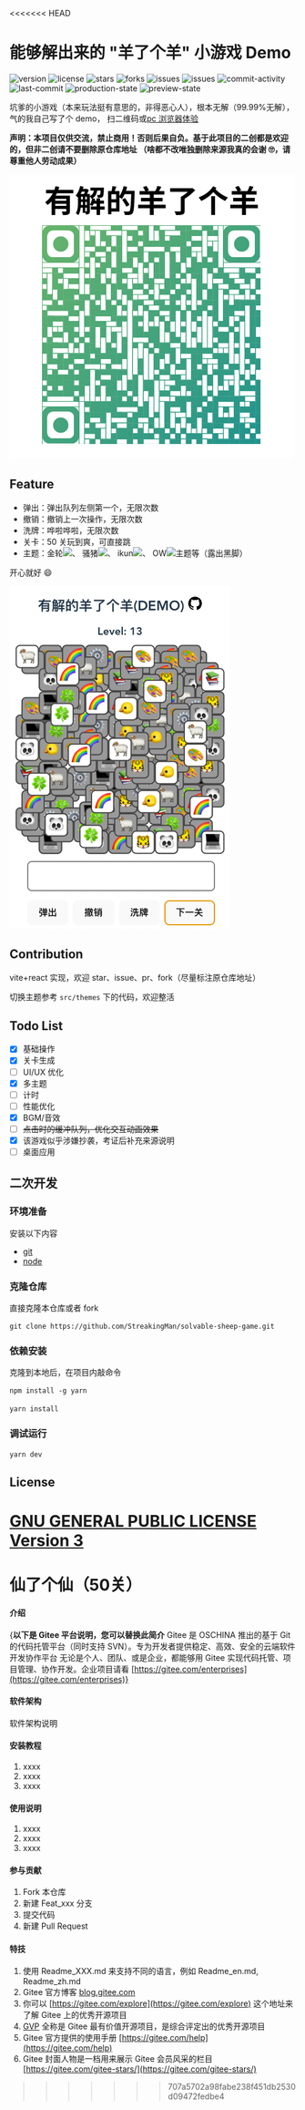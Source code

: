 <<<<<<< HEAD
# 能够解出来的 "羊了个羊" 小游戏 Demo

<p>
    <img src="https://img.shields.io/github/package-json/v/StreakingMan/solvable-sheep-game" alt="version"/>
    <img src="https://img.shields.io/github/license/StreakingMan/solvable-sheep-game" alt="license" />
    <img src="https://img.shields.io/github/stars/StreakingMan/solvable-sheep-game?style=social" alt="stars" />
    <img src="https://img.shields.io/github/forks/StreakingMan/solvable-sheep-game?style=social" alt="forks" />
    <img src="https://img.shields.io/github/issues-raw/StreaKingman/solvable-sheep-game" alt="issues" />
    <img src="https://img.shields.io/github/issues-closed-raw/StreaKingman/solvable-sheep-game" alt="issues" />
    <img src="https://img.shields.io/github/commit-activity/m/StreakingMan/solvable-sheep-game" alt="commit-activity" />
    <img src="https://img.shields.io/github/last-commit/StreakingMan/solvable-sheep-game" alt="last-commit" />
    <img src="https://img.shields.io/github/deployments/StreakingMan/solvable-sheep-game/Production?label=proccution%20state" alt="production-state" />
    <img src="https://img.shields.io/github/deployments/StreakingMan/solvable-sheep-game/Preview?label=preview%20state" alt="preview-state" />
</p>

坑爹的小游戏（本来玩法挺有意思的，非得恶心人），根本无解（99.99%无解），气的我自己写了个 demo，
扫二维码或<a href="https://solvable-sheep-game.streakingman.com/" target="_blank">pc 浏览器体验</a>

**声明：本项目仅供交流，禁止商用！否则后果自负。基于此项目的二创都是欢迎的，但非二创请不要删除原仓库地址
（啥都不改唯独删除来源我真的会谢 🙄️，请尊重他人劳动成果）**

![qrcode.png](qrcode.png)

## Feature

-   弹出：弹出队列左侧第一个，无限次数
-   撤销：撤销上一次操作，无限次数
-   洗牌：哗啦哗啦，无限次数
-   关卡：50 关玩到爽，可直接跳
-   主题：金轮<img style="width:36px" src="src/themes/jinlun/images/肌肉金轮1.png" />、
    骚猪<img style="width:36px" src="src/themes/pdd/images/1.png" />、
    ikun<img style="width:36px" src="src/themes/ikun/images/kun.png" />、
    OW<img style="width:36px" src="src/themes/ow/images/ow.png" />主题等（露出黑脚）

开心就好 😄

![preview.png](preview.png)

## Contribution

vite+react 实现，欢迎 star、issue、pr、fork（尽量标注原仓库地址）

切换主题参考 `src/themes` 下的代码，欢迎整活

## Todo List

-   [x] 基础操作
-   [x] 关卡生成
-   [ ] UI/UX 优化
-   [x] 多主题
-   [ ] 计时
-   [ ] 性能优化
-   [x] BGM/音效
-   [ ] ~~点击时的缓冲队列，优化交互动画效果~~
-   [x] 该游戏似乎涉嫌抄袭，考证后补充来源说明
-   [ ] 桌面应用

## 二次开发

### 环境准备

安装以下内容

-   [git](https://git-scm.com/)
-   [node](https://nodejs.org/en/)

### 克隆仓库

直接克隆本仓库或者 fork

```shell
git clone https://github.com/StreakingMan/solvable-sheep-game.git
```

### 依赖安装

克隆到本地后，在项目内敲命令

```shell
npm install -g yarn

yarn install
```

### 调试运行

```shell
yarn dev
```

## License

[GNU GENERAL PUBLIC LICENSE Version 3](LICENSE.md)
=======
# 仙了个仙（50关）

#### 介绍
{**以下是 Gitee 平台说明，您可以替换此简介**
Gitee 是 OSCHINA 推出的基于 Git 的代码托管平台（同时支持 SVN）。专为开发者提供稳定、高效、安全的云端软件开发协作平台
无论是个人、团队、或是企业，都能够用 Gitee 实现代码托管、项目管理、协作开发。企业项目请看 [https://gitee.com/enterprises](https://gitee.com/enterprises)}

#### 软件架构
软件架构说明


#### 安装教程

1.  xxxx
2.  xxxx
3.  xxxx

#### 使用说明

1.  xxxx
2.  xxxx
3.  xxxx

#### 参与贡献

1.  Fork 本仓库
2.  新建 Feat_xxx 分支
3.  提交代码
4.  新建 Pull Request


#### 特技

1.  使用 Readme\_XXX.md 来支持不同的语言，例如 Readme\_en.md, Readme\_zh.md
2.  Gitee 官方博客 [blog.gitee.com](https://blog.gitee.com)
3.  你可以 [https://gitee.com/explore](https://gitee.com/explore) 这个地址来了解 Gitee 上的优秀开源项目
4.  [GVP](https://gitee.com/gvp) 全称是 Gitee 最有价值开源项目，是综合评定出的优秀开源项目
5.  Gitee 官方提供的使用手册 [https://gitee.com/help](https://gitee.com/help)
6.  Gitee 封面人物是一档用来展示 Gitee 会员风采的栏目 [https://gitee.com/gitee-stars/](https://gitee.com/gitee-stars/)
>>>>>>> 707a5702a98fabe238f451db2530d09472fedbe4
